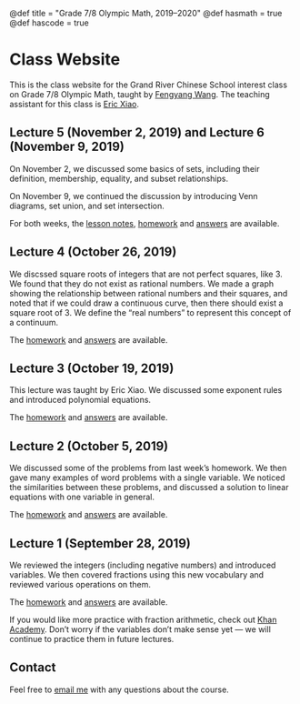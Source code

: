 @def title = "Grade 7/8 Olympic Math, 2019–2020"
@def hasmath = true
@def hascode = true

# Class Website

This is the class website for the Grand River Chinese School interest class on Grade 7/8
Olympic Math, taught by [Fengyang Wang](https://wafy.me/). The teaching assistant for this
class is [Eric Xiao](https://mathlord2.github.io/).

## Lecture 5 (November 2, 2019) and Lecture 6 (November 9, 2019)

On November 2, we discussed some basics of sets, including their definition, membership,
equality, and subset relationships.

On November 9, we continued the discussion by introducing Venn diagrams, set union, and set
intersection.

For both weeks, the [lesson notes](pub/sets.html), [homework](assets/homework/sets.pdf) and
[answers](assets/solutions/sets.pdf) are available.

## Lecture 4 (October 26, 2019)

We discssed square roots of integers that are not perfect squares, like $3$. We found that
they do not exist as rational numbers. We made a graph showing the relationship between
rational numbers and their squares, and noted that if we could draw a continuous curve, then
there should exist a square root of $3$. We define the “real numbers” to represent this
concept of a continuum.

The [homework](assets/homework/real-numbers.pdf) and
[answers](assets/solutions/real-numbers.pdf) are available.

## Lecture 3 (October 19, 2019)

This lecture was taught by Eric Xiao. We discussed some exponent rules and introduced
polynomial equations.

The [homework](assets/homework/exponents.pdf) and [answers](assets/solutions/exponents.pdf)
are available.

## Lecture 2 (October 5, 2019)

We discussed some of the problems from last week’s homework. We then gave many examples of
word problems with a single variable. We noticed the similarities between these problems,
and discussed a solution to linear equations with one variable in general.

The [homework](assets/homework/linear-systems.pdf) and
[answers](assets/solutions/linear-systems.pdf) are available.

## Lecture 1 (September 28, 2019)

We reviewed the integers (including negative numbers) and introduced variables. We then
covered fractions using this new vocabulary and reviewed various operations on them.

The [homework](assets/homework/rational-numbers.pdf) and
[answers](assets/solutions/rational-numbers.pdf) are available.

If you would like more practice with fraction arithmetic, check out [Khan
Academy](https://www.khanacademy.org/math/arithmetic/fraction-arithmetic). Don’t worry if
the variables don’t make sense yet — we will continue to practice them in future lectures.

## Contact

Feel free to [email me](mailto:fengyangwang0@gmail.com) with any questions about the course.
